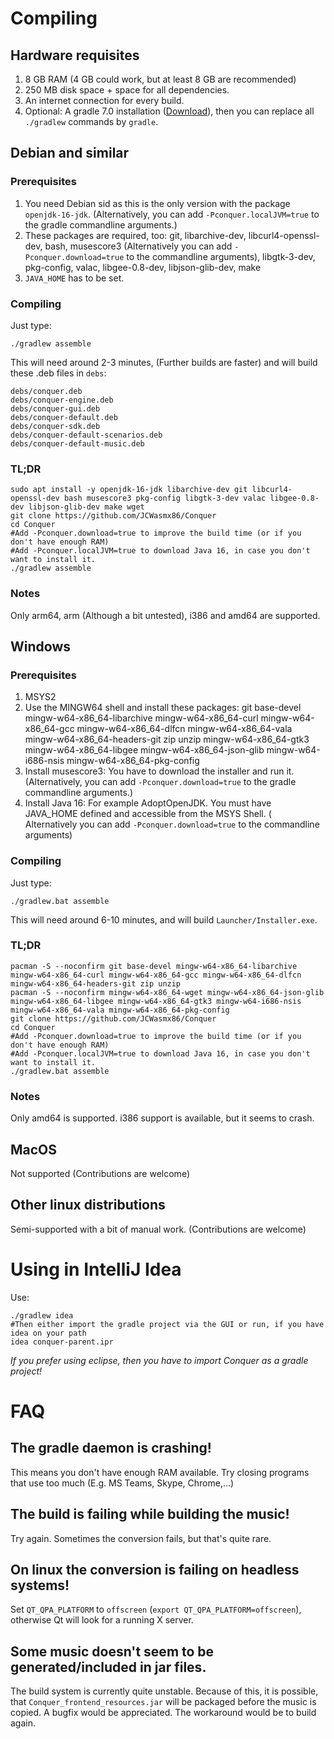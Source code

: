 # Compiling

## Hardware requisites

1. 8 GB RAM (4 GB could work, but at least 8 GB are recommended)
2. 250 MB disk space + space for all dependencies.
3. An internet connection for every build.
4. Optional: A gradle 7.0 installation ([Download](https://services.gradle.org/distributions/gradle-7.0-bin.zip)), then
   you can replace all `./gradlew` commands by `gradle`.

## Debian and similar

### Prerequisites

1. You need Debian sid as this is the only version with the package `openjdk-16-jdk`. (Alternatively, you can
   add `-Pconquer.localJVM=true` to the gradle commandline arguments.)
2. These packages are required, too: git, libarchive-dev, libcurl4-openssl-dev, bash, musescore3 (Alternatively you can
   add `-Pconquer.download=true` to the commandline arguments), libgtk-3-dev, pkg-config, valac, libgee-0.8-dev,
   libjson-glib-dev, make
3. `JAVA_HOME` has to be set.

### Compiling

Just type:

```
./gradlew assemble
```

This will need around 2-3 minutes, (Further builds are faster) and will build these .deb files in `debs`:

```
debs/conquer.deb
debs/conquer-engine.deb
debs/conquer-gui.deb
debs/conquer-default.deb
debs/conquer-sdk.deb
debs/conquer-default-scenarios.deb
debs/conquer-default-music.deb
```

### TL;DR

```
sudo apt install -y openjdk-16-jdk libarchive-dev git libcurl4-openssl-dev bash musescore3 pkg-config libgtk-3-dev valac libgee-0.8-dev libjson-glib-dev make wget
git clone https://github.com/JCWasmx86/Conquer
cd Conquer
#Add -Pconquer.download=true to improve the build time (or if you don't have enough RAM)
#Add -Pconquer.localJVM=true to download Java 16, in case you don't want to install it.
./gradlew assemble
```

### Notes

Only arm64, arm (Although a bit untested), i386 and amd64 are supported.

## Windows

### Prerequisites

1. MSYS2
2. Use the MINGW64 shell and install these packages:
   git base-devel mingw-w64-x86_64-libarchive mingw-w64-x86_64-curl mingw-w64-x86_64-gcc mingw-w64-x86_64-dlfcn
   mingw-w64-x86_64-vala mingw-w64-x86_64-headers-git zip unzip mingw-w64-x86_64-gtk3 mingw-w64-x86_64-libgee
   mingw-w64-x86_64-json-glib mingw-w64-i686-nsis mingw-w64-x86_64-pkg-config
3. Install musescore3: You have to download the installer and run it. (Alternatively, you can
   add `-Pconquer.download=true` to the gradle commandline arguments.)
4. Install Java 16: For example AdoptOpenJDK. You must have JAVA_HOME defined and accessible from the MSYS Shell. (
   Alternatively you can add `-Pconquer.download=true` to the commandline arguments)

### Compiling

Just type:

```
./gradlew.bat assemble
```

This will need around 6-10 minutes, and will build `Launcher/Installer.exe`.

### TL;DR

```
pacman -S --noconfirm git base-devel mingw-w64-x86_64-libarchive mingw-w64-x86_64-curl mingw-w64-x86_64-gcc mingw-w64-x86_64-dlfcn mingw-w64-x86_64-headers-git zip unzip 
pacman -S --noconfirm mingw-w64-x86_64-wget mingw-w64-x86_64-json-glib mingw-w64-x86_64-libgee mingw-w64-x86_64-gtk3 mingw-w64-i686-nsis mingw-w64-x86_64-vala mingw-w64-x86_64-pkg-config
git clone https://github.com/JCWasmx86/Conquer
cd Conquer
#Add -Pconquer.download=true to improve the build time (or if you don't have enough RAM)
#Add -Pconquer.localJVM=true to download Java 16, in case you don't want to install it.
./gradlew.bat assemble
```

### Notes

Only amd64 is supported. i386 support is available, but it seems to crash.

## MacOS

Not supported (Contributions are welcome)

## Other linux distributions

Semi-supported with a bit of manual work. (Contributions are welcome)

# Using in IntelliJ Idea

Use:

```
./gradlew idea
#Then either import the gradle project via the GUI or run, if you have idea on your path
idea conquer-parent.ipr
```

*If you prefer using eclipse, then you have to import Conquer as a gradle project!*

# FAQ

## The gradle daemon is crashing!

This means you don't have enough RAM available. Try closing programs that use too much (E.g. MS Teams, Skype,
Chrome,...)

## The build is failing while building the music!

Try again. Sometimes the conversion fails, but that's quite rare.

## On linux the conversion is failing on headless systems!

Set `QT_QPA_PLATFORM` to `offscreen` (`export QT_QPA_PLATFORM=offscreen`), otherwise Qt will look for a running X
server.

## Some music doesn't seem to be generated/included in jar files.

The build system is currently quite unstable. Because of this, it is possible, that `Conquer_frontend_resources.jar`
will be packaged before the music is copied. A bugfix would be appreciated. The workaround would be to build again.
